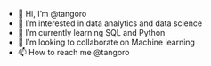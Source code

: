 - 👋 Hi, I’m @tangoro
- 👀 I’m interested in data analytics and data science
- 🌱 I’m currently learning SQL and Python
- 💞️ I’m looking to collaborate on Machine learning
- 📫 How to reach me @tangoro

<!---
tangoro/tangoro is a ✨ special ✨ repository because its `README.md` (this file) appears on your GitHub profile.
You can click the Preview link to take a look at your changes.
--->
